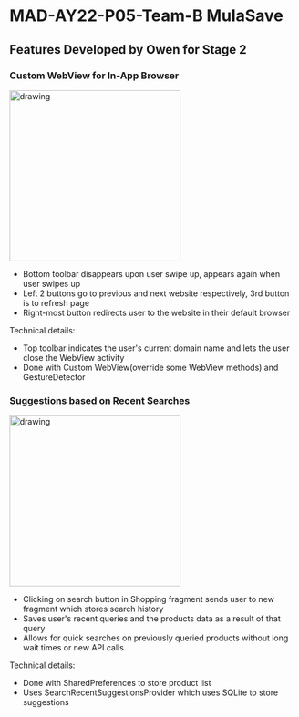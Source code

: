 # MAD-AY22-P05-Team-B MulaSave

## Features Developed by Owen for Stage 2

### Custom WebView for In-App Browser
<img src="https://user-images.githubusercontent.com/93632887/182045409-c498afe3-e9f6-430f-84e3-3c4f297bcc51.png" alt="drawing" width="300"/>

- Bottom toolbar disappears upon user swipe up, appears again when user swipes up
- Left 2 buttons go to previous and next website respectively, 3rd button is to refresh page
- Right-most button redirects user to the website in their default browser

Technical details:
- Top toolbar indicates the user's current domain name and lets the user close the WebView activity
- Done with Custom WebView(override some WebView methods) and GestureDetector

### Suggestions based on Recent Searches
<img src="https://user-images.githubusercontent.com/93632887/182045412-374c80cf-f75e-4815-83e8-1add98e593c3.png" alt="drawing" width="300"/>

- Clicking on search button in Shopping fragment sends user to new fragment which stores search history
- Saves user's recent queries and the products data as a result of that query
- Allows for quick searches on previously queried products without long wait times or new API calls

Technical details:
- Done with SharedPreferences to store product list
- Uses SearchRecentSuggestionsProvider which uses SQLite to store suggestions
